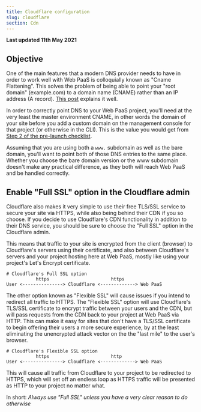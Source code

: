 ```yaml
---
title: Cloudflare configuration
slug: cloudflare
section: Cdn
---
```


**Last updated 11th May 2021**



## Objective  

One of the main features that a modern DNS provider needs to have in order to work well with Web PaaS is colloquially known as "Cname Flattening".  This solves the problem of being able to point your "root domain" (example.com) to a domain name (CNAME) rather than an IP address (A record).  [This post](https://blog.cloudflare.com/introducing-CNAME-flattening-rfc-compliant-cnames-at-a-domains-root/) explains it well.

In order to correctly point DNS to your Web PaaS project, you'll need at the very least the master environment CNAME, in other words the domain of your site before you add a custom domain on the management console for that project (or otherwise in the CLI).  This is the value you would get from [Step 2 of the pre-launch checklist](../../domains-checklist).

Assuming that you are using both a `www.` subdomain as well as the bare domain, you'll want to point both of those DNS entries to the same place. Whether you choose the bare domain version or the www subdomain doesn't make any practical difference, as they both will reach Web PaaS and be handled correctly.

## Enable "Full SSL" option in the Cloudflare admin

Cloudflare also makes it very simple to use their free TLS/SSL service to secure your site via HTTPS, while also being behind their CDN if you so choose.  If you decide to use Cloudflare's CDN functionality in addition to their DNS service, you should be sure to choose the "Full SSL" option in the Cloudflare admin.

This means that traffic to your site is encrypted from the client (browser) to Cloudflare's servers using their certificate, and also between Cloudflare's servers and your project hosting here at Web PaaS, mostly like using your project's Let's Encrypt certificate.

```text
# Cloudflare's Full SSL option
		   https                       https
User <---------------> Cloudflare <-------------> Web PaaS
```

The other option known as "Flexible SSL" will cause issues if you intend to redirect all traffic to HTTPS.  The "Flexible SSL" option will use Cloudflare's TLS/SSL certificate to encrypt traffic between your users and the CDN, but will pass requests from the CDN back to your project at Web PaaS via HTTP.  This can make it easy for sites that don't have a TLS/SSL certificate to begin offering their users a more secure experience, by at the least eliminating the unencrypted attack vector on the the "last mile" to the user's browser.

```text
# Cloudflare's Flexible SSL option
		   https                       http
User <---------------> Cloudflare <-------------> Web PaaS
```

This will cause all traffic from Cloudflare to your project to be redirected to HTTPS, which will set off an endless loop as HTTPS traffic will be presented as HTTP to your project no matter what.

In short: *Always use "Full SSL" unless you have a very clear reason to do otherwise*
